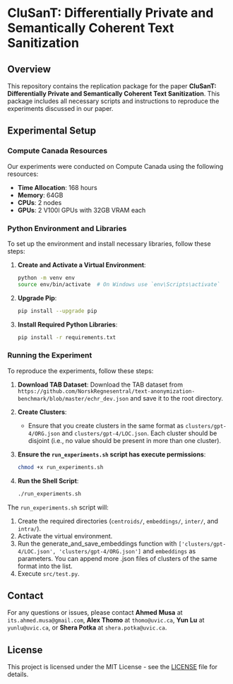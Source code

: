 # CluSanT: Differentially Private and Semantically Coherent Text Sanitization

## Overview

This repository contains the replication package for the paper **CluSanT: Differentially Private and Semantically Coherent Text Sanitization**. This package includes all necessary scripts and instructions to reproduce the experiments discussed in our paper.

## Experimental Setup

### Compute Canada Resources

Our experiments were conducted on Compute Canada using the following resources:

-   **Time Allocation**: 168 hours
-   **Memory**: 64GB
-   **CPUs**: 2 nodes
-   **GPUs**: 2 V100l GPUs with 32GB VRAM each

### Python Environment and Libraries

To set up the environment and install necessary libraries, follow these steps:

1. **Create and Activate a Virtual Environment**:

    ```bash
    python -m venv env
    source env/bin/activate  # On Windows use `env\Scripts\activate`
    ```

2. **Upgrade Pip**:

    ```bash
    pip install --upgrade pip
    ```

3. **Install Required Python Libraries**:
    ```bash
    pip install -r requirements.txt
    ```

### Running the Experiment

To reproduce the experiments, follow these steps:

1. **Download TAB Dataset**:
   Download the TAB dataset from `https://github.com/NorskRegnesentral/text-anonymization-benchmark/blob/master/echr_dev.json` and save it to the root directory.

2. **Create Clusters**:

    - Ensure that you create clusters in the same format as `clusters/gpt-4/ORG.json` and `clusters/gpt-4/LOC.json`. Each cluster should be disjoint (i.e., no value should be present in more than one cluster).

3. **Ensure the `run_experiments.sh` script has execute permissions**:

    ```bash
    chmod +x run_experiments.sh
    ```

4. **Run the Shell Script**:
    ```bash
    ./run_experiments.sh
    ```

The `run_experiments.sh` script will:

1. Create the required directories (`centroids/`, `embeddings/`, `inter/`, and `intra/`).
2. Activate the virtual environment.
3. Run the generate_and_save_embeddings function with `['clusters/gpt-4/LOC.json', 'clusters/gpt-4/ORG.json']` and `embeddings` as parameters. You can append more .json files of clusters of the same format into the list.
4. Execute `src/test.py`.

## Contact

For any questions or issues, please contact **Ahmed Musa** at `its.ahmed.musa@gmail.com`, **Alex Thomo** at `thomo@uvic.ca`, **Yun Lu** at `yunlu@uvic.ca`, or **Shera Potka** at `shera.potka@uvic.ca`.

## License

This project is licensed under the MIT License - see the [LICENSE](LICENSE) file for details.

